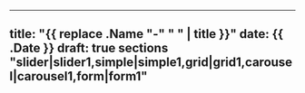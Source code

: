 <!--
    NOTE! This is a sample file, it's only here for documentation purposes.
 -->

---
title: "{{ replace .Name "-" " " | title }}"
date: {{ .Date }}
draft: true
sections "slider|slider1,simple|simple1,grid|grid1,carousel|carousel1,form|form1"
---


